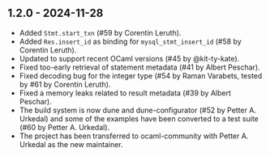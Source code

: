 ## 1.2.0 - 2024-11-28

  - Added `Stmt.start_txn` (#59 by Corentin Leruth).
  - Added `Res.insert_id` as binding for `mysql_stmt_insert_id` (#58 by
    Corentin Leruth).
  - Updated to support recent OCaml versions (#45 by @kit-ty-kate).
  - Fixed too-early retrieval of statement metadata (#41 by Albert Peschar).
  - Fixed decoding bug for the integer type (#54 by Raman Varabets, tested
    by #61 by Corentin Leruth).
  - Fixed a memory leaks related to result metadata (#39 by Albert Peschar).
  - The build system is now dune and dune-configurator (#52 by Petter A.
    Urkedal) and some of the examples have been converted to a test suite
    (#60 by Petter A. Urkedal).
  - The project has been transferred to ocaml-community with Petter A.
    Urkedal as the new maintainer.
